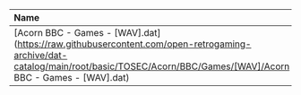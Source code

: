 |Name|Size|
|:---|---:|
|[Acorn BBC - Games - [WAV].dat](https://raw.githubusercontent.com/open-retrogaming-archive/dat-catalog/main/root/basic/TOSEC/Acorn/BBC/Games/[WAV]/Acorn BBC - Games - [WAV].dat)|1104|
